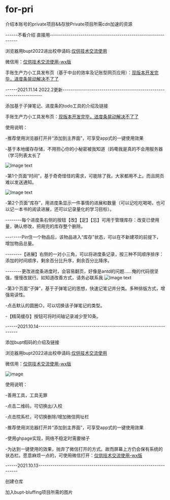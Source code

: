 # for-pri
介绍本账号的private项目&amp;&amp;存放Private项目所需cdn加速的资源

------不看介绍  直接用--------------------------------------------------------------

浏览器用bupt2022进出校申请码:[仅供技术交流使用](https://shumil573.github.io/bupt-bluffing)

微信用：[仅供技术交流使用-wx版](https://shumil573.github.io/bupt-bluffing#/weixin)

手账生产力小工具发布页（基于中台的效率及记账型网页应用）：[现版本开发完毕，进度条晃动解决不了了](https://shumil573.github.io/arrangement.github.io/)





------2021.11.14    2022.2更新--------------------------------------------------------------------

添加基于子弹笔记、进度条的todo工具的介绍及链接

手账生产力小工具发布页：[现版本开发完毕，进度条晃动解决不了了](https://shumil573.github.io/arrangement.github.io/)

使用说明：

-推荐使用浏览器打开并“添加到主界面”，可享受app式的一键使用效果

-基于本地缓存存储，不用担心你的小秘密被我知道（妈嘞我是真的不会用服务器（学习列表太长了

![Image text](https://github.com/shumil573/for-pri/blob/main/arrangement-image/time1.jpg)

-第1个页面“时间”，基于奇奇怪怪的需求，可能除了我，大家都用不上。而且网页难以发送通知。

![Image text](https://github.com/shumil573/for-pri/blob/main/arrangement-image/store1.jpg)

-第2个页面“库存”，用进度条显示一件事情的进展和数量（可以记吃吃喝喝，也可以记一本书的阅读进展，还可以记录量化的学习目标）。

--------每个进度条右侧的按钮【改】【定】【忘】可用于管理库存：改变已使用量，确认修改，把用完的库存整个删除。

--------Pin住一个物品后，该物品进入“库存”状态，可以在不新建项的前提下，增加物品总量。

--------【进展】右侧的一对小三角，可以将进度条记录，按三种不同顺序排序：添加的时间顺序，剩余百分比升序，剩余百分比降序。

--------更改进度条进度时，会容易翻页，好像是antd的问题……俺的代码很坚强，慢慢改就行。如知道改善方式，请务必联系我
![Image text](https://github.com/shumil573/for-pri/blob/main/arrangement-image/bulletin1.jpg)

-第3个页面“子弹”，基于子弹笔记的思想，快速记笔记并分类。多种排版方式，增强易读性。

-点击默认的圆圈○，可以切换该子弹笔记的类型。

-【精简缓存】按钮可将时间轴记录减少至10条。



------2021.10.14--------------------------------------------------------------------

添加bupt假码的介绍及链接

浏览器用bupt2022进出校申请码:[仅供技术交流使用](https://shumil573.github.io/bupt-bluffing)

微信用：[仅供技术交流使用-wx版](https://shumil573.github.io/bupt-bluffing#/weixin)




![image](https://github.com/shumil573/for-pri/bluffing-image/bluffing1.jpg)


使用说明：

-善用工具，工具无罪

-点击二维码，可切换出/入校

-点击院系栏，可切换删除/增加微信网址栏

-推荐使用浏览器打开并“添加到主界面”，可享受app式的一键使用效果

-使用ghpage实现，网络不稳定时需要梯子

-为达到一键使用的效果，抛弃了微信打开的方式。故而屏幕上方仍会保有系统的状态栏。愿意麻烦一点的，可使用微信打开：[仅供技术交流使用-wx版](https://shumil573.github.io/bupt-bluffing#/weixin)



------2021.10.13--------------------------------------------------------------------

创建仓库

加入bupt-bluffing项目所需的图片